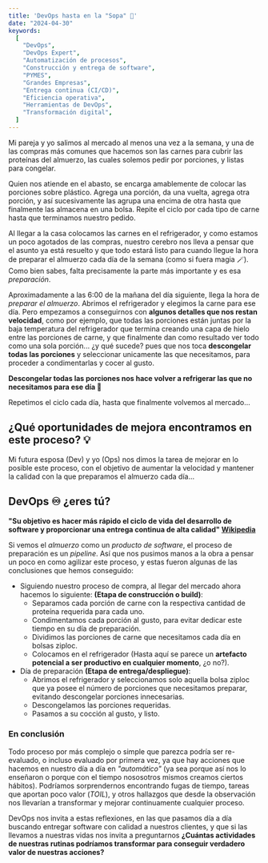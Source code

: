 ```yaml
---
title: 'DevOps hasta en la "Sopa" 🍲'
date: "2024-04-30"
keywords:
  [
    "DevOps",
    "DevOps Expert",
    "Automatización de procesos",
    "Construcción y entrega de software",
    "PYMES",
    "Grandes Empresas",
    "Entrega continua (CI/CD)",
    "Eficiencia operativa",
    "Herramientas de DevOps",
    "Transformación digital",
  ]
---
```


Mi pareja y yo salimos al mercado al menos una vez a la semana, y una de las compras más comunes que hacemos son las carnes para cubrir las proteínas del almuerzo, las cuales solemos pedir por porciones, y listas para congelar.

Quien nos atiende en el abasto, se encarga amablemente de colocar las porciones sobre plástico. Agrega una porción, da una vuelta, agrega otra porción, y así sucesivamente las agrupa una encima de otra hasta que finalmente las almacena en una bolsa. Repite el ciclo por cada tipo de carne hasta que terminamos nuestro pedido.

Al llegar a la casa colocamos las carnes en el refrigerador, y como estamos un poco agotados de las compras, nuestro cerebro nos lleva a pensar que el asunto ya está resuelto y que todo estará listo para cuando llegue la hora de preparar el almuerzo cada día de la semana (como si fuera magia 🪄). Como bien sabes, falta precisamente la parte más importante y es esa _preparación_.

Aproximadamente a las 6:00 de la mañana del día siguiente, llega la hora de _preparar el almuerzo_. Abrimos el refrigerador y elegimos la carne para ese día. Pero empezamos a conseguirnos con **algunos detalles que nos restan velocidad**, como por ejemplo, que todas las porciones están juntas por la baja temperatura del refrigerador que termina creando una capa de hielo entre las porciones de carne, y que finalmente dan como resultado ver todo como una sola porción... ¿y qué sucede? pues que nos toca **descongelar todas las porciones** y seleccionar unicamente las que necesitamos, para proceder a condimentarlas y cocer al gusto.

**Descongelar todas las porciones nos hace volver a refrigerar las que no necesitamos para ese día 😬**

Repetimos el ciclo cada día, hasta que finalmente volvemos al mercado...

## ¿Qué oportunidades de mejora encontramos en este proceso? 💡

Mi futura esposa (Dev) y yo (Ops) nos dimos la tarea de mejorar en lo posible este proceso, con el objetivo de aumentar la velocidad y mantener la calidad con la que preparamos el almuerzo cada día...

## DevOps ♾️ ¿eres tú?

**"Su objetivo es hacer más rápido el ciclo de vida del desarrollo de software y proporcionar una entrega continua de alta calidad" [Wikipedia](https://es.wikipedia.org/wiki/DevOps)**

Si vemos el _almuerzo_ como un _producto de software_, el proceso de preparación es un _pipeline_. Así que nos pusimos manos a la obra a pensar un poco en como agilizar este proceso, y estas fueron algunas de las conclusiones que hemos conseguido:

- Siguiendo nuestro proceso de compra, al llegar del mercado ahora hacemos lo siguiente: **(Etapa de construcción o build)**:
  - Separamos cada porción de carne con la respectiva cantidad de proteína requerida para cada uno.
  - Condimentamos cada porción al gusto, para evitar dedicar este tiempo en su día de preparación.
  - Dividimos las porciones de carne que necesitamos cada día en bolsas ziploc.
  - Colocamos en el refrigerador (Hasta aquí se parece un **artefacto potencial a ser productivo en cualquier momento**, ¿o no?).
- Día de preparación **(Etapa de entrega/despliegue)**:
  - Abrimos el refrigerador y seleccionamos solo aquella bolsa ziploc que ya posee el número de porciones que necesitamos preparar, evitando descongelar porciones innecesarias.
  - Descongelamos las porciones requeridas.
  - Pasamos a su cocción al gusto, y listo.

### En conclusión

Todo proceso por más complejo o simple que parezca podría ser re-evaluado, o incluso evaluado por primera vez, ya que hay acciones que hacemos en nuestro día a día en _"automático"_ (ya sea porque así nos lo enseñaron o porque con el tiempo nososotros mismos creamos ciertos hábitos). Podríamos sorprendernos encontrando fugas de tiempo, tareas que aportan poco valor (_TOIL_), y otros hallazgos que desde la observación nos llevarían a transformar y mejorar continuamente cualquier proceso.

DevOps nos invita a estas reflexiones, en las que pasamos día a día buscando entregar software con calidad a nuestros clientes, y que si las llevamos a nuestras vidas nos invita a preguntarnos **¿Cuántas actividades de nuestras rutinas podríamos transformar para conseguir verdadero valor de nuestras acciones?**
